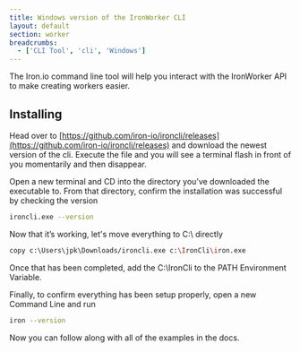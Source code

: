 ```yaml
---
title: Windows version of the IronWorker CLI
layout: default
section: worker
breadcrumbs:
  - ['CLI Tool', 'cli', 'Windows']
---
```


The Iron.io command line tool will help you interact with the IronWorker API to make creating workers easier.


<h2 id="installing">Installing</h2>

Head over to [https://github.com/iron-io/ironcli/releases](https://github.com/iron-io/ironcli/releases) and download the newest version of the cli. Execute the file and you will see a terminal flash in front of you momentarily and then disappear.

Open a new terminal and CD into the directory you’ve downloaded the executable to. From that directory, confirm the installation was successful by checking the version
```sh
ironcli.exe --version
```

Now that it’s working, let's move everything to C:\ directly
```sh
copy c:\Users\jpk\Downloads/ironcli.exe c:\IronCli\iron.exe
```

Once that has been completed, add the C:\IronCli to the PATH Environment Variable. 

Finally, to confirm everything has been setup properly, open a new Command Line and run
```sh
iron --version
```

Now you can follow along with all of the examples in the docs. 



